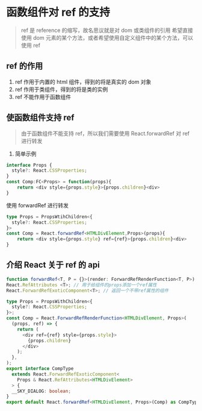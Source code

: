 # 函数组件对 ref 的支持

> ref 是 reference 的缩写，故名思议就是对 dom 或类组件的引用
> 希望直接使用 dom 元素的某个方法，或者希望使用自定义组件中的某个方法，可以使用 ref

## ref 的作用

1. ref 作用于内置的 html 组件，得到的将是真实的 dom 对象
2. ref 作用于类组件，得到的将是类的实例
3. ref 不能作用于函数组件

## 使函数组件支持 ref

> 由于函数组件不能支持 ref，所以我们需要使用 React.forwardRef 对 ref 进行转发

1. 简单示例

```ts
interface Props {
  style?: React.CSSProperties;
}
const Comp:FC<Props> = function(props){
    return <div style={props.style}>{props.children}<div>
}
```

使用 forwardRef 进行转发

```ts
type Props = PropsWtihChildren<{
  style?: React.CSSProperties;
}>
const Comp = React.forwardRef<HTMLDivElement,Props>(props){
    return <div style={props.style} ref={ref}>{props.children}<div>
}
```

## 介绍 React 关于 ref 的 api

```ts
function forwardRef<T, P = {}>(render: ForwardRefRenderFunction<T, P>): ForwardRefExoticComponent<PropsWithoutRef<P> & RefAttributes<T>>
React.RefAttributes <T>; // 用于给组件的props添加一个ref属性
React.ForwardRefExoticComponent<T>; // 返回一个不带ref属性的组件
```

```ts
type Props = PropsWithChildren<{
  style?: React.CSSProperties;
}>;
const Comp = React.ForwardRefRenderFunction<HTMLDivElement, Props>(
  (props, ref) => {
    return (
      <div ref={ref} style={props.style}>
        {props.children}
      </div>
    );
  },
);
export interface CompType
  extends React.ForwardRefExoticComponent<
    Props & React.RefAttributes<HTMLDivElement>
  > {
  __SKY_DIALOG: boolean;
}
export default React.forwardRef<HTMLDivElement, Props>(Comp) as CompType;
```
